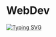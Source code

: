 #                                                     WebDev
<a href="https://git.io/typing-svg"><img src="https://readme-typing-svg.demolab.com?font=Josefin+Sans&size=40&duration=3000&pause=500&color=360672DB&background=D1C9FF00&center=true&vCenter=true&repeat=false&width=500&lines=Web+Development;2+1+B+0+3+0+1+4+5" alt="Typing SVG" /></a>
